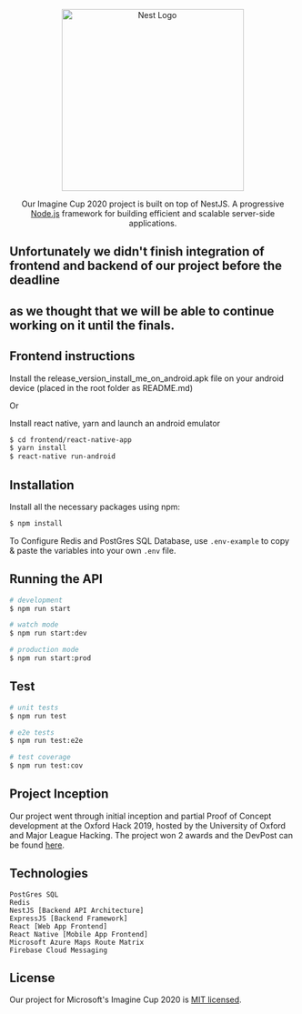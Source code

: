 <p align="center">
  <a href="http://nestjs.com/" target="blank"><img src="https://nestjs.com/img/logo_text.svg" width="320" alt="Nest Logo" /></a>
</p>
  
  <p align="center">Our Imagine Cup 2020 project is built on top of NestJS. A progressive <a href="http://nodejs.org" target="blank">Node.js</a> framework for building efficient and scalable server-side applications.
  
## Unfortunately we didn't finish integration of frontend and backend of our project before the deadline 
## as we thought that we will be able to continue working on it until the finals.

## Frontend instructions
 
Install the release_version_install_me_on_android.apk file on your android device (placed in the root folder as README.md)

Or

Install react native, yarn and launch an android emulator 
```bash
$ cd frontend/react-native-app
$ yarn install
$ react-native run-android
```


## Installation

Install all the necessary packages using npm:

```bash
$ npm install
```

To Configure Redis and PostGres SQL Database, use `.env-example` to copy & paste the variables into your own `.env` file.

## Running the API

```bash
# development
$ npm run start

# watch mode
$ npm run start:dev

# production mode
$ npm run start:prod
```

## Test

```bash
# unit tests
$ npm run test

# e2e tests
$ npm run test:e2e

# test coverage
$ npm run test:cov
```

## Project Inception

Our project went through initial inception and partial Proof of Concept development at the Oxford Hack 2019, hosted by the University of Oxford and Major League Hacking. The project won 2 awards and the DevPost can be found <a href="https://devpost.com/software/oxhack2019" target="blank">here</a>.

## Technologies

```
PostGres SQL
Redis
NestJS [Backend API Architecture]
ExpressJS [Backend Framework]
React [Web App Frontend]
React Native [Mobile App Frontend]
Microsoft Azure Maps Route Matrix
Firebase Cloud Messaging
```

## License

Our project for Microsoft's Imagine Cup 2020 is [MIT licensed](LICENSE).


